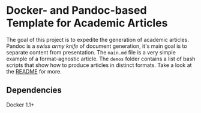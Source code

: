 # Docker- and Pandoc-based Template for Academic Articles

The goal of this project is to expedite the generation of academic 
articles. Pandoc is a _swiss army knife_ of document generation, it's 
main goal is to separate content from presentation. The `main.md` file 
is a very simple example of a format-agnostic article. The `demos` 
folder contains a list of bash scripts that show how to produce 
articles in distinct formats. Take a look at the 
[README](demos/README.md) for more.

## Dependencies

Docker 1.1+
